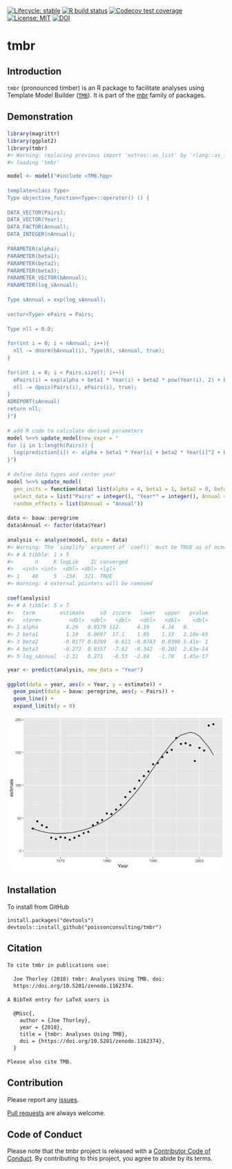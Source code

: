 
<!-- README.md is generated from README.Rmd. Please edit that file -->
<!-- badges: start -->

[![Lifecycle:
stable](https://img.shields.io/badge/lifecycle-stable-brightgreen.svg)](https://lifecycle.r-lib.org/articles/stages.html#stable)
[![R build
status](https://github.com/poissonconsulting/tmbr/workflows/R-CMD-check/badge.svg)](https://github.com/poissonconsulting/tmbr/actions)
[![Codecov test
coverage](https://codecov.io/gh/poissonconsulting/tmbr/branch/master/graph/badge.svg)](https://codecov.io/gh/poissonconsulting/tmbr?branch=master)
[![License:
MIT](https://img.shields.io/badge/License-MIT-blue.svg)](https://opensource.org/licenses/MIT)
[![DOI](https://zenodo.org/badge/DOI/10.5281/zenodo.1162374.svg)](https://doi.org/10.5281/zenodo.1162374)
<!-- badges: end -->

# tmbr

## Introduction

`tmbr` (pronounced timber) is an R package to facilitate analyses using
Template Model Builder ([`TMB`](https://github.com/kaskr/adcomp)). It is
part of the [mbr](https://github.com/poissonconsulting/mbr) family of
packages.

## Demonstration

``` r
library(magrittr)
library(ggplot2)
library(tmbr)
#> Warning: replacing previous import 'extras::as_list' by 'rlang::as_list' when
#> loading 'tmbr'
```

``` r
model <- model("#include <TMB.hpp>

template<class Type>
Type objective_function<Type>::operator() () {

DATA_VECTOR(Pairs);
DATA_VECTOR(Year);
DATA_FACTOR(Annual);
DATA_INTEGER(nAnnual);

PARAMETER(alpha);
PARAMETER(beta1);
PARAMETER(beta2);
PARAMETER(beta3);
PARAMETER_VECTOR(bAnnual);
PARAMETER(log_sAnnual);

Type sAnnual = exp(log_sAnnual);

vector<Type> ePairs = Pairs;

Type nll = 0.0;

for(int i = 0; i < nAnnual; i++){
  nll -= dnorm(bAnnual(i), Type(0), sAnnual, true);
}

for(int i = 0; i < Pairs.size(); i++){
  ePairs(i) = exp(alpha + beta1 * Year(i) + beta2 * pow(Year(i), 2) + beta3 * pow(Year(i), 3) + bAnnual(Annual(i)));
  nll -= dpois(Pairs(i), ePairs(i), true);
}
ADREPORT(sAnnual)
return nll;
}")

# add R code to calculate derived parameters
model %<>% update_model(new_expr = "
for (i in 1:length(Pairs)) {
  log(prediction[i]) <- alpha + beta1 * Year[i] + beta2 * Year[i]^2 + beta3 * Year[i]^3 + bAnnual[Annual[i]]
}")

# define data types and center year
model %<>% update_model(
  gen_inits = function(data) list(alpha = 4, beta1 = 1, beta2 = 0, beta3 = 0, log_sAnnual = 0, bAnnual = rep(0, data$nAnnual)),
  select_data = list("Pairs" = integer(), "Year*" = integer(), Annual = factor()),
  random_effects = list(bAnnual = "Annual"))

data <- bauw::peregrine
data$Annual <- factor(data$Year)

analysis <- analyse(model, data = data)
#> Warning: The `simplify` argument of `coef()` must be TRUE as of mcmcr 0.4.1.
#> # A tibble: 1 x 5
#>       n     K logLik    IC converged
#>   <int> <int>  <dbl> <dbl> <lgl>    
#> 1    40     5  -154.  321. TRUE     
#> Warning: 4 external pointers will be removed

coef(analysis)
#> # A tibble: 5 x 7
#>   term        estimate     sd  zscore   lower   upper   pvalue
#>   <term>         <dbl>  <dbl>   <dbl>   <dbl>   <dbl>    <dbl>
#> 1 alpha         4.26   0.0379 112.     4.19    4.34   0.      
#> 2 beta1         1.19   0.0697  17.1    1.05    1.33   2.10e-65
#> 3 beta2        -0.0177 0.0289  -0.611 -0.0743  0.0390 5.41e- 1
#> 4 beta3        -0.272  0.0357  -7.62  -0.342  -0.202  2.63e-14
#> 5 log_sAnnual  -2.31   0.271   -8.53  -2.84   -1.78   1.45e-17
```

``` r
year <- predict(analysis, new_data = "Year")

ggplot(data = year, aes(x = Year, y = estimate)) +
  geom_point(data = bauw::peregrine, aes(y = Pairs)) +
  geom_line() +
  expand_limits(y = 0)
```

![](tools/README-unnamed-chunk-4-1.png)<!-- -->

## Installation

To install from GitHub

    install.packages("devtools")
    devtools::install_github("poissonconsulting/tmbr")

## Citation


    To cite tmbr in publications use:

      Joe Thorley (2018) tmbr: Analyses Using TMB. doi:
      https://doi.org/10.5281/zenodo.1162374.

    A BibTeX entry for LaTeX users is

      @Misc{,
        author = {Joe Thorley},
        year = {2018},
        title = {tmbr: Analyses Using TMB},
        doi = {https://doi.org/10.5281/zenodo.1162374},
      }

    Please also cite TMB.

## Contribution

Please report any
[issues](https://github.com/poissonconsulting/tmbr/issues).

[Pull requests](https://github.com/poissonconsulting/tmbr/pulls) are
always welcome.

## Code of Conduct

Please note that the tmbr project is released with a [Contributor Code
of
Conduct](https://contributor-covenant.org/version/2/0/CODE_OF_CONDUCT.html).
By contributing to this project, you agree to abide by its terms.
